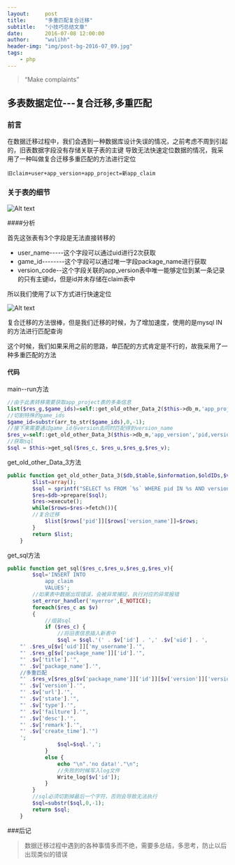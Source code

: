 ```yaml
---
layout:     post
title:      "多重匹配复合迁移"
subtitle:   "小技巧总结文章"
date:       2016-07-08 12:00:00
author:     "wulihh"
header-img: "img/post-bg-2016-07_09.jpg"
tags:
    - php
---
```

> “Make complaints”


## 多表数据定位---复合迁移,多重匹配

### 前言

在数据迁移过程中，我们会遇到一种数据库设计失误的情况，之前考虑不周到引起的，旧表数据字段没有存储关联子表的主键
导致无法快速定位数据的情况，我采用了一种叫做复合迁移多重匹配的方法进行定位

```mysql
旧claim+user+app_version+app_project=新app_claim
```

### 关于表的细节

![Alt text](https://aa4933.github.io/img/post_other_img/post_07_13.png)

####分析

首先这张表有3个字段是无法直接转移的
* user_name-----这个字段可以通过uid进行2次获取
* game_id--------这个字段可以通过唯一字段package_name进行获取
* version_code--这个字段关联的app_version表中唯一能够定位到某一条记录的只有主键id，但是id并未存储在claim表中

所以我们使用了以下方式进行快速定位

![Alt text](https://aa4933.github.io/img/post_other_img/post_07_13_2.png)

复合迁移的方法很棒，但是我们迁移的时候，为了增加速度，使用的是mysql IN的方法进行匹配查询

这个时候，我们如果采用之前的思路，单匹配的方式肯定是不行的，故我采用了一种多重匹配的方法

#### 代码

main--run方法
```php
//由于此表转移需要获取app_project表的多条信息
list($res_g,$game_ids)=self::get_old_other_Data_2($this->db_m,'app_project','package_name,id','('.$name.')');
//切割特殊的game_ids
$game_id=substr(arr_to_str($game_ids),0,-1);
//接下来需要通过game_id与version去同时匹配得到version_name
$res_v=self::get_old_other_Data_3($this->db_m,'app_version','pid,version_name,version_code','('.$game_id.')','('.$version.')');
//获取sql
$sql = $this->get_sql($res_c, $res_u,$res_g,$res_v);
```

get_old_other_Data_3方法
```php
public function get_old_other_Data_3($db,$table,$information,$oldIDs,$version){
        $list=array();
        $sql = sprintf("SELECT %s FROM `%s` WHERE pid IN %s AND version_name IN %s;",$information,$table,$oldIDs,$version);
        $res=$db->prepare($sql);
        $res->execute();
        while($rows=$res->fetch()){
        //复合迁移
            $list[$rows['pid']][$rows['version_name']]=$rows;
        }
        return $list;
    }
```

get_sql方法
```php
public function get_sql($res_c,$res_u,$res_g,$res_v){
        $sql='INSERT INTO
            app_claim
            VALUES';
        //如果表中数据出现错误，会被异常捕捉，执行对应的异常报错
        set_error_handler('myerror',E_NOTICE);
        foreach($res_c as $v)
        {
            //组装sql
            if ($res_c) {
                //将旧表信息插入新表中
                $sql = $sql.'(' . $v['id'] . ',' .$v['uid'] . ',
    "' .$res_u[$v['uid']]['my_username'].'",
    "' .$res_g[$v['package_name']]['id'].'",
    "' .$v['title'].'",
    "' .$v['package_name'].'",
    //多重匹配
    "' .$res_v[$res_g[$v['package_name']]['id']][$v['version']]['version_code'].'",
    "' .$v['version'].'",
    "' .$v['url'].'",
    "' .$v['state'].'",
    "' .$v['type'].'",
    "' .$v['failture'].'",
    "' .$v['desc'].'",
    "' .$v['remark'].'",
    "' .$v['create_time'].'")
    ';
                $sql=$sql.',';
            }
            else {
                echo "\n".'no data!'."\n";
                //失败的时候写入log文件
                Write_log($v['id']);
            }
        }
        //sql必须切割掉最后一个字符，否则会导致无法执行
        $sql=substr($sql,0,-1);
        return $sql;
    }
```

###后记

>数据迁移过程中遇到的各种事情多而不绝，需要多总结，多思考，防止以后出现类似的错误
 

